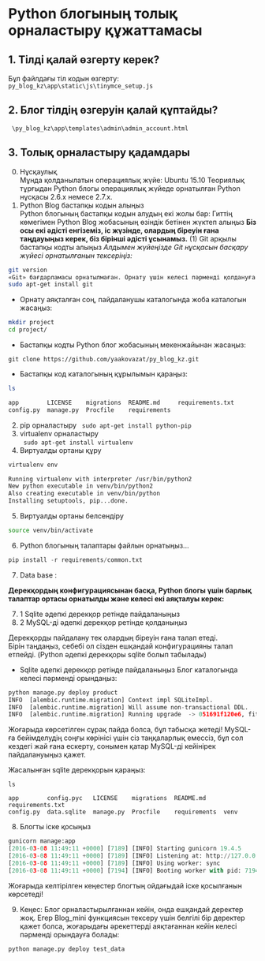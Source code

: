 # Python блогының толық орналастыру құжаттамасы
## 1. Тілді қалай өзгерту керек?
Бұл файлдағы тіл кодын өзгерту:  
` py_blog_kz\app\static\js\tinymce_setup.js `

## 2. Блог тілдің өзгеруін қалай құптайды?
` \py_blog_kz\app\templates\admin\admin_account.html`  


## 3. Толық орналастыру қадамдары

0. Нұсқаулық	
Мұнда қолданылатын операциялық жүйе: Ubuntu 15.10 Теориялық тұрғыдан Python блогы операциялық жүйеде орнатылған Python нұсқасы 2.6.x немесе 2.7.x.	
1. Python Blog бастапқы кодын алыңыз	
Python блогының бастапқы кодын алудың екі жолы бар:
Гиттің көмегімен
Python Blog жобасының өзіндік бетінен жүктеп алыңыз
**Біз осы екі әдісті енгіземіз, іс жүзінде, олардың біреуін ғана таңдауыңыз керек, біз бірінші әдісті ұсынамыз.**
(1) Git арқылы бастапқы кодты алыңыз
*Алдымен жүйеңізде Git нұсқасын басқару жүйесі орнатылғанын тексеріңіз:*

``` bash	
git version
«Git» бағдарламасы орнатылмаған. Орнату үшін келесі пәрменді қолдануға болады:	
sudo apt-get install git 	
```	

* Орнату аяқталған соң, пайдаланушы каталогында жоба каталогын жасаңыз:
``` bash 	
mkdir project	
cd project/	
```	
* Бастапқы кодты Python блог жобасының мекенжайынан жасаңыз:	
``` git 	
git clone https://github.com/yaakovazat/py_blog_kz.git	
``` 	
* Бастапқы код каталогының құрылымын қараңыз:
``` bash 	
ls	
```
``` bash	
app        LICENSE    migrations  README.md     requirements.txt
config.py  manage.py  Procfile    requirements	
```	
2. pip орналастыру
` sudo apt-get install python-pip` 	
3. virtualenv орналастыру	
` sudo apt-get install virtualenv`
4. Виртуалды ортаны құру	
``` python 	
virtualenv env	
``` 	

``` bash 
Running virtualenv with interpreter /usr/bin/python2
New python executable in venv/bin/python2
Also creating executable in venv/bin/python
Installing setuptools, pip...done.	
```		

5. Виртуалды ортаны белсендіру	
``` bash	
source venv/bin/activate	
```	
6. Python блогының талаптары файлын орнатыңыз...	
```	python 	
pip install -r requirements/common.txt   
```	
7. Data base :

**Дерекқордың конфигурациясынан басқа, Python блогы үшін барлық талаптар ортасы орнатылды және келесі екі аяқталуы керек:**	

7. 1	Sqlite әдепкі дерекқор ретінде пайдаланыңыз	
7. 2	MySQL-ді әдепкі дерекқор ретінде қолданыңыз	

Дерекқорды пайдалану тек олардың біреуін ғана талап етеді.	
Бірін таңдаңыз, себебі ол сізден ешқандай конфигурацияны талап етпейді. (Python әдепкі дерекқоры sqlite болып табылады)	


*	Sqlite әдепкі дерекқор ретінде пайдаланыңыз	
Блог каталогында келесі пәрменді орындаңыз:	
``` python 
python manage.py deploy product	
INFO  [alembic.runtime.migration] Context impl SQLiteImpl.
INFO  [alembic.runtime.migration] Will assume non-transactional DDL.
INFO  [alembic.runtime.migration] Running upgrade  -> 051691f120e6, fit to MySQL-ді
``` 	
Жоғарыда көрсетілген сұрақ пайда болса, бұл табысқа жетеді! MySQL-ға бейімделудің соңғы көрінісі үшін сіз таңқаларлық емессіз, бұл сол кездегі жай ғана ескерту, сонымен қатар MySQL-ді кейінірек пайдалануыңыз қажет.	

Жасалынған sqlite дерекқорын қараңыз:

`ls`	
```	
app        config.pyc   LICENSE    migrations  README.md     requirements.txt
config.py  data.sqlite  manage.py  Procfile    requirements  venv 	
```	

8. Блогты іске қосыңыз	
```	python 
gunicorn manage:app
[2016-03-08 11:49:11 +0000] [7189] [INFO] Starting gunicorn 19.4.5
[2016-03-08 11:49:11 +0000] [7189] [INFO] Listening at: http://127.0.0.1:8000 (7189)
[2016-03-08 11:49:11 +0000] [7189] [INFO] Using worker: sync
[2016-03-08 11:49:11 +0000] [7194] [INFO] Booting worker with pid: 7194	
```	
Жоғарыда келтірілген кеңестер блогтың ойдағыдай іске қосылғанын көрсетеді!	


9. Кеңес: Блог орналастырылғаннан кейін, онда ешқандай деректер жоқ. Егер Blog_mini функциясын тексеру үшін белгілі бір деректер қажет болса, жоғарыдағы әрекеттерді аяқтағаннан кейін келесі пәрменді орындауға болады:	

``` python
python manage.py deploy test_data	
```	


